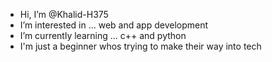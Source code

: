 -  Hi, I’m @Khalid-H375
-  I’m interested in ... web and app development
-  I’m currently learning ... c++ and python
-  I'm just a beginner whos trying to make their way into tech
